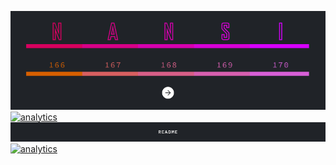 [![ ](/img/splash.jpg)](http://workmade.github.io/nansi)
<a class='ga' href="https://workmade.github.io/nansi"><img src="https://ga-beacon.appspot.com/UA-42808437-5/workmade/nansi?pixel" alt="analytics"/></a>
[![ ](/img/readme.jpg)](https://docs.google.com/document/d/1Kft7OokUMpVOa_oESTz4f6GeiWGVJInwZCUGrT7ZaWI/edit?usp=sharing)<a class='ga' href="https://github.com/workmade/nansi"><img src="https://ga-beacon.appspot.com/UA-42808437-5/workmade/nansi?pixel" alt="analytics"/></a>
